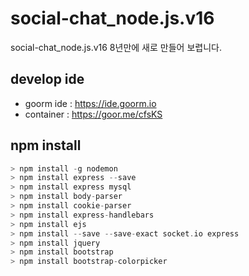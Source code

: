 # social-chat_node.js.v16
social-chat_node.js.v16 8년만에 새로 만들어 보렵니다. 

## develop ide 
- goorm ide : https://ide.goorm.io
- container : https://goor.me/cfsKS

## npm install 
```c
> npm install -g nodemon
> npm install express --save
> npm install express mysql
> npm install body-parser
> npm install cookie-parser
> npm install express-handlebars
> npm install ejs
> npm install --save --save-exact socket.io express
> npm install jquery
> npm install bootstrap
> npm install bootstrap-colorpicker
```

